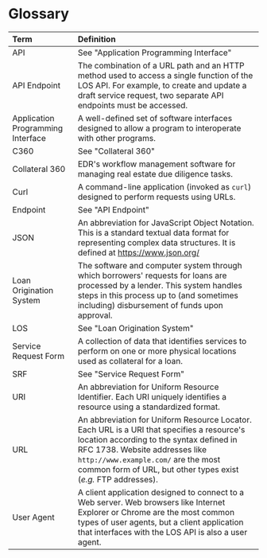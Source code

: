 # Glossary

| Term | Definition |
| :--- | :--- |
| API | See "Application Programming Interface" |
| API Endpoint | The combination of a URL path and an HTTP method used to access a single function of the LOS API. For example, to create and update a draft service request, two separate API endpoints must be accessed. | 
| Application Programming Interface | A well-defined set of software interfaces designed to allow a program to interoperate with other programs. |
| C360 | See "Collateral 360" |
| Collateral 360 | EDR's workflow management software for managing real estate due diligence tasks. |
| Curl | A command-line application (invoked as `curl`) designed to perform requests using URLs. |
| Endpoint | See "API Endpoint" |
| JSON | An abbreviation for JavaScript Object Notation. This is a standard textual data format for representing complex data structures. It is defined at https://www.json.org/ |
| Loan Origination System | The software and computer system through which borrowers' requests for loans are processed by a lender. This system handles steps in this process up to (and sometimes including) disbursement of funds upon approval. |
| LOS | See "Loan Origination System" | 
| Service Request Form | A collection of data that identifies services to perform on one or more physical locations used as collateral for a loan. |
| SRF | See "Service Request Form" |
| URI | An abbreviation for Uniform Resource Identifier. Each URI uniquely identifies a resource using a standardized format. |
| URL | An abbreviation for Uniform Resource Locator. Each URL is a URI that specifies a resource's location according to the syntax defined in RFC 1738. Website addresses like `http://www.example.com/` are the most common form of URL, but other types exist (_e.g._ FTP addresses). |
| User Agent | A client application designed to connect to a Web server. Web browsers like Internet Explorer or Chrome are the most common types of user agents, but a client application that interfaces with the LOS API is also a user agent. |

